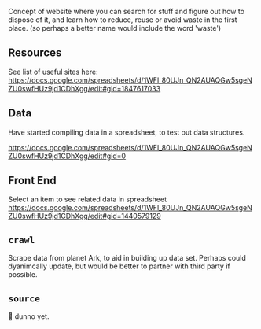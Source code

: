 Concept of website where you can search for stuff and figure out how to dispose of it, and learn how to reduce, reuse or avoid waste in the first place.
(so perhaps a better name would include the word 'waste')

## Resources
See list of useful sites here:
https://docs.google.com/spreadsheets/d/1WFl_80UJn_QN2AUAQGw5sgeNZU0swfHUz9jd1CDhXgg/edit#gid=1847617033


## Data
Have started compiling data in a spreadsheet, to test out data structures.

https://docs.google.com/spreadsheets/d/1WFl_80UJn_QN2AUAQGw5sgeNZU0swfHUz9jd1CDhXgg/edit#gid=0

## Front End
Select an item to see related data in spreadsheet
https://docs.google.com/spreadsheets/d/1WFl_80UJn_QN2AUAQGw5sgeNZU0swfHUz9jd1CDhXgg/edit#gid=1440579129

## `crawl`

Scrape data from planet Ark, to aid in building up data set. Perhaps could dyanimcally update, but would be better to partner with third party if possible.

## `source`
:shrug: dunno yet.